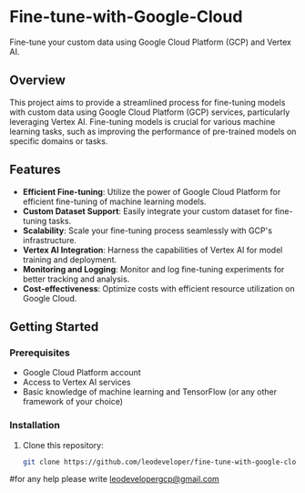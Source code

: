 # Fine-tune-with-Google-Cloud

Fine-tune your custom data using Google Cloud Platform (GCP) and Vertex AI.

## Overview

This project aims to provide a streamlined process for fine-tuning models with custom data using Google Cloud Platform (GCP) services, particularly leveraging Vertex AI. Fine-tuning models is crucial for various machine learning tasks, such as improving the performance of pre-trained models on specific domains or tasks.

## Features

- **Efficient Fine-tuning**: Utilize the power of Google Cloud Platform for efficient fine-tuning of machine learning models.
- **Custom Dataset Support**: Easily integrate your custom dataset for fine-tuning tasks.
- **Scalability**: Scale your fine-tuning process seamlessly with GCP's infrastructure.
- **Vertex AI Integration**: Harness the capabilities of Vertex AI for model training and deployment.
- **Monitoring and Logging**: Monitor and log fine-tuning experiments for better tracking and analysis.
- **Cost-effectiveness**: Optimize costs with efficient resource utilization on Google Cloud.

## Getting Started

### Prerequisites

- Google Cloud Platform account
- Access to Vertex AI services
- Basic knowledge of machine learning and TensorFlow (or any other framework of your choice)

### Installation

1. Clone this repository:

   ```bash
   git clone https://github.com/leodeveloper/fine-tune-with-google-cloud

#for any help please write leodevelopergcp@gmail.com
